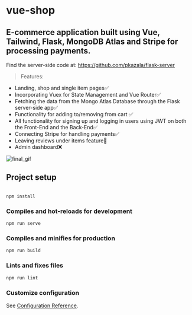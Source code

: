 # vue-shop

## E-commerce application built using Vue, Tailwind, Flask, MongoDB Atlas and Stripe for processing payments.

Find the server-side code at: https://github.com/pkazala/flask-server

> Features:
- Landing, shop and single item pages✅
- Incorporating Vuex for State Management and Vue Router✅
- Fetching the data from the Mongo Atlas Database through the Flask server-side app✅
- Functionality for adding to/removing from cart ✅
- All functionality for signing up and logging in users using JWT on both the Front-End and the Back-End✅
- Connecting Stripe for handling payments✅
- Leaving reviews under items feature🚧
- Admin dashboard❌


![final_gif](https://user-images.githubusercontent.com/40291469/160234408-e6301316-c180-476c-9dc3-b94937e45252.gif)

## Project setup
```

npm install
```

### Compiles and hot-reloads for development
```
npm run serve
```

### Compiles and minifies for production
```
npm run build
```

### Lints and fixes files
```
npm run lint
```

### Customize configuration
See [Configuration Reference](https://cli.vuejs.org/config/).

